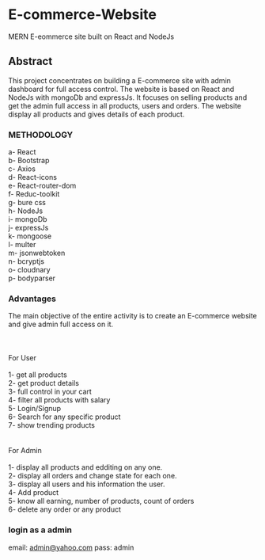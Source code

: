 # E-commerce-Website
MERN E-eommerce site built on React and NodeJs


## Abstract

This project concentrates on building a E-commerce site with admin dashboard for full access control. The website is based on React and NodeJs with mongoDb and expressJs. It focuses on selling products and get the admin full access in all products, users and orders. The website display all products and gives details of each product.

### METHODOLOGY

a- React <br>
b- Bootstrap <br>
c- Axios <br>
d- React-icons <br>
e- React-router-dom <br>
f- Reduc-toolkit <br>
g- bure css <br>
h- NodeJs <br>
i- mongoDb <br>
j- expressJs <br>
k- mongoose <br>
l- multer <br>
m- jsonwebtoken <br>
n- bcryptjs <br>
o- cloudnary <br>
p- bodyparser <br>

### Advantages

The main objective of the entire activity is to create an E-commerce website and give admin full access on it. <br>
 <br>
  <br>
   <br>
For User
 <br> <br>
1- get all products <br>
2- get product details  <br>
3- full control in your cart <br>
4- filter all products with salary <br>
5- Login/Signup <br>
6- Search for any specific product <br>
7- show trending products <br>
 <br> <br>
For Admin
 <br> <br>
1- display all products and edditing on any one. <br>
2- display all orders and change state for each one. <br>
3- display all users and his information the user. <br>
4- Add product <br>
5- know all earning, number of products, count of orders <br>
6- delete any order or any product

### login as a admin
email: admin@yahoo.com
pass: admin
